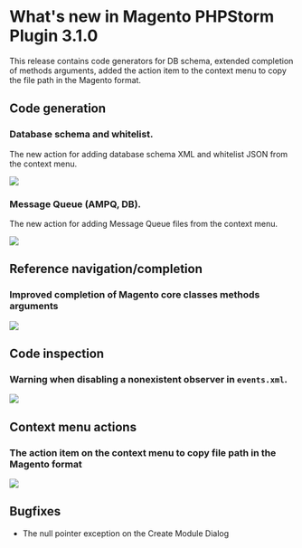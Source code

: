 # What's new in Magento PHPStorm Plugin 3.1.0

This release contains code generators for DB schema, extended completion of methods arguments,
added the action item to the context menu to copy the file path in the Magento format.

## Code generation

### Database schema and whitelist.

The new action for adding database schema XML and whitelist JSON from the context menu.

![](https://raw.githubusercontent.com/wiki/magento/magento2-phpstorm-plugin/images/3-1-0/3_declarative_schema-min.gif)

### Message Queue (AMPQ, DB).

The new action for adding Message Queue files from the context menu.

![](https://raw.githubusercontent.com/wiki/magento/magento2-phpstorm-plugin/images/3-1-0/2_message-queue-min.gif)

## Reference navigation/completion

### Improved completion of Magento core classes methods arguments

![](https://raw.githubusercontent.com/wiki/magento/magento2-phpstorm-plugin/images/3-1-0/1_updated_autocomplete-min.gif)

## Code inspection

### Warning when disabling a nonexistent observer in `events.xml`.

![](https://raw.githubusercontent.com/wiki/magento/magento2-phpstorm-plugin/images/3-1-0/4_disabled_observer-min.gif)

## Context menu actions

### The action item on the context menu to copy file path in the Magento format

![](https://raw.githubusercontent.com/wiki/magento/magento2-phpstorm-plugin/images/3-1-0/5_copy_magento_path-min.gif)

## Bugfixes

* The null pointer exception on the Create Module Dialog
